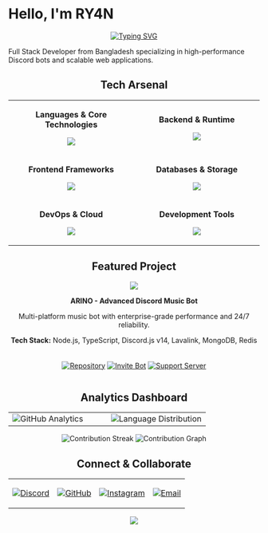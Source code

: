 # Hello, I'm RY4N

<div align="center">

[![Typing SVG](https://readme-typing-svg.herokuapp.com?font=Orbitron&weight=700&size=28&duration=2500&pause=800&color=00D9FF&center=true&vCenter=true&width=500&lines=Full+Stack+Developer;Discord+Bot+Expert;Open+Source+Contributor)](https://git.io/typing-svg)

</div>

Full Stack Developer from Bangladesh specializing in high-performance Discord bots and scalable web applications.

<div align="center">

## Tech Arsenal

<table>
<tr>
<td align="center" width="50%">

**Languages & Core Technologies**
<p>
<img src="https://skillicons.dev/icons?i=js,ts,rust,html,css&theme=dark" />
</p>

</td>
<td align="center" width="50%">

**Backend & Runtime**
<p>
<img src="https://skillicons.dev/icons?i=nodejs,express,bun,deno&theme=dark" />
</p>

</td>
</tr>
<tr>
<td align="center">

**Frontend Frameworks**
<p>
<img src="https://skillicons.dev/icons?i=react,nextjs,vue,tailwind&theme=dark" />
</p>

</td>
<td align="center">

**Databases & Storage**
<p>
<img src="https://skillicons.dev/icons?i=mongodb,postgresql,mysql,redis&theme=dark" />
</p>

</td>
</tr>
<tr>
<td align="center">

**DevOps & Cloud**
<p>
<img src="https://skillicons.dev/icons?i=docker,kubernetes,aws,vercel&theme=dark" />
</p>

</td>
<td align="center">

**Development Tools**
<p>
<img src="https://skillicons.dev/icons?i=git,github,vscode,linux&theme=dark" />
</p>

</td>
</tr>
</table>

</div>

<div align="center">

## Featured Project

<a href="https://github.com/ghryanx7/ARINO">
<img src="https://github-readme-stats.vercel.app/api/pin/?username=ghryanx7&repo=ARINO&theme=react&hide_border=true&border_radius=20&bg_color=0D1117&title_color=00D9FF&text_color=C9D1D9&icon_color=00D9FF&show_icons=true"/>
</a>

**ARINO - Advanced Discord Music Bot**

Multi-platform music bot with enterprise-grade performance and 24/7 reliability.

**Tech Stack:** Node.js, TypeScript, Discord.js v14, Lavalink, MongoDB, Redis

<div style="display: flex; justify-content: center; gap: 15px; margin: 20px 0;">

[![Repository](https://img.shields.io/badge/Repository-1a1a1a?style=for-the-badge&logoColor=white)](https://github.com/ghryanx7/ARINO)
[![Invite Bot](https://img.shields.io/badge/Invite_Bot-5865F2?style=for-the-badge&logoColor=white)](https://discord.com/oauth2/authorize?client_id=1321595174056362111&permissions=8&integration_type=0&scope=bot+applications.commands)
[![Support Server](https://img.shields.io/badge/Support-7289DA?style=for-the-badge&logoColor=white)](https://discord.gg/W2GheK3F9m)

</div>

</div>

<div align="center">

## Analytics Dashboard

<table>
<tr>
<td width="50%">
<img src="https://github-readme-stats.vercel.app/api?username=ryanisnomore&show_icons=true&theme=react&hide_border=true&border_radius=20&bg_color=0D1117&title_color=00D9FF&text_color=C9D1D9&icon_color=00D9FF&ring_color=00D9FF&fire=FF6B6B&include_all_commits=true&count_private=true" alt="GitHub Analytics"/>
</td>
<td width="50%">
<img src="https://github-readme-stats.vercel.app/api/top-langs/?username=ryanisnomore&layout=donut&theme=react&hide_border=true&border_radius=20&bg_color=0D1117&title_color=00D9FF&text_color=C9D1D9&langs_count=8&size_weight=0.5&count_weight=0.5" alt="Language Distribution"/>
</td>
</tr>
</table>

<img src="https://streak-stats.demolab.com?user=ryanisnomore&theme=react&hide_border=true&border_radius=20&background=0D1117&stroke=00D9FF&ring=00D9FF&fire=FF6B6B&currStreakLabel=00D9FF&sideLabels=C9D1D9&dates=8B949E" alt="Contribution Streak"/>

<img src="https://github-profile-summary-cards.vercel.app/api/cards/profile-details?username=ryanisnomore&theme=github_dark&hide_border=true" alt="Contribution Graph"/>

</div>

<div align="center">

## Connect & Collaborate

<table>
<tr>
<td align="center">

[![Discord](https://img.shields.io/badge/Discord-5865F2?style=for-the-badge&logo=discord&logoColor=white&labelColor=1a1a1a)](https://discord.com/users/1085376019445321829)

</td>
<td align="center">

[![GitHub](https://img.shields.io/badge/GitHub-0D1117?style=for-the-badge&logo=github&logoColor=white&labelColor=1a1a1a)](https://github.com/ryanisnomore)

</td>
<td align="center">

[![Instagram](https://img.shields.io/badge/Instagram-E4405F?style=for-the-badge&logo=instagram&logoColor=white&labelColor=1a1a1a)](https://instagram.com/ryan.no.nomore)

</td>
<td align="center">

[![Email](https://img.shields.io/badge/Email-EA4335?style=for-the-badge&logo=gmail&logoColor=white&labelColor=1a1a1a)](mailto:ryan.is.nomore7@gmail.com)

</td>
</tr>
</table>

<img src="https://komarev.com/ghpvc/?username=ryanisnomore&color=00D9FF&style=for-the-badge&label=Profile+Views"/>

</div>
